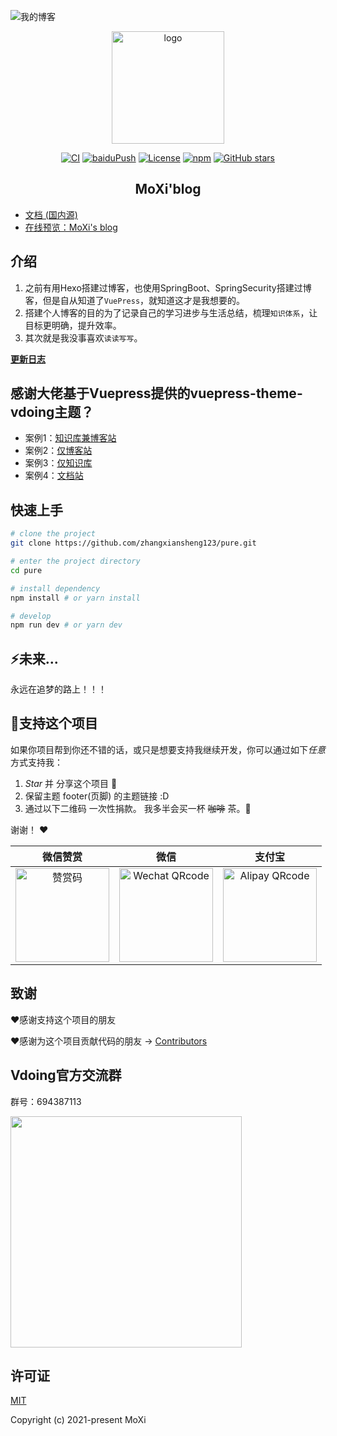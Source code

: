 ![我的博客](https://elite-file.oss-cn-shanghai.aliyuncs.com/cover/2020/11/30/vuepress-theme-vdoing.png)
<p align="center"><a href="https://threewhite.top/" target="_blank" rel="noopener noreferrer"><img width="180" src="https://elite-file.oss-cn-shanghai.aliyuncs.com/cover/2020/11/30/vuepress-theme-vdoing.png" alt="logo"></a></p>

<p align="center">
  <a href="https://github.com/xugaoyi/vuepress-theme-vdoing/actions?query=workflow%3ACI"><img src="https://github.com/xugaoyi/vuepress-theme-vdoing/workflows/CI/badge.svg" alt="CI"></a>
  <a href="https://github.com/xugaoyi/vuepress-theme-vdoing/actions?query=workflow%3AbaiduPush"><img src="https://github.com/xugaoyi/vuepress-theme-vdoing/workflows/baiduPush/badge.svg" alt="baiduPush"></a>
  <a href="https://github.com/zhangxiansheng123/pure/blob/main/LICENSE"><img src="https://img.shields.io/github/license/zhangxiansheng123/pure
" alt="License"></a>
  <a href="https://www.npmjs.com/package/vuepress-theme-vdoing"><img alt="npm" src="https://img.shields.io/npm/v/vuepress-theme-vdoing"></a>
  <a href="https://github.com/xugaoyi/vuepress-theme-vdoing/stargazers"><img src="https://img.shields.io/github/stars/xugaoyi/vuepress-theme-vdoing?logo=ReverbNation&logoColor=rgba(255,255,255,.6)" alt="GitHub stars"></a>



</p>

<h2 align="center">MoXi'blog</h2>

* [文档 (国内源)](https://threewhite.top/)
* [在线预览：MoXi's blog](https://threewhite.top/)


## 介绍
1. 之前有用Hexo搭建过博客，也使用SpringBoot、SpringSecurity搭建过博客，但是自从知道了`VuePress`，就知道这才是我想要的。
2. 搭建个人博客的目的为了记录自己的学习进步与生活总结，梳理`知识体系`，让目标更明确，提升效率。
3. 其次就是我没事喜欢`读读写写`。

[**更新日志**](https://github.com/zhangxiansheng123/pure/releases)

## 感谢大佬基于Vuepress提供的vuepress-theme-vdoing主题？
* 案例1：[知识库兼博客站](https://xugaoyi.com/)
* 案例2：[仅博客站](https://xugaoyi.github.io/vdoing-demo-blog/)
* 案例3：[仅知识库](https://xugaoyi.github.io/vdoing-demo-repository/)
* 案例4：[文档站](https://xugaoyi.github.io/vuepress-theme-vdoing-doc/)

## 快速上手

```bash
# clone the project
git clone https://github.com/zhangxiansheng123/pure.git

# enter the project directory
cd pure

# install dependency
npm install # or yarn install

# develop
npm run dev # or yarn dev
```
## ⚡️未来...
永远在追梦的路上！！！

## :sparkling_heart:支持这个项目

如果你项目帮到你还不错的话，或只是想要支持我继续开发，你可以通过如下*任意* 方式支持我：

1. *Star* 并 分享这个项目 :rocket:
2. 保留主题 footer(页脚) 的主题链接 :D
3. 通过以下二维码 一次性捐款。 我多半会买一杯 ~~咖啡~~ 茶。:tea:

谢谢！ :heart:

| 微信赞赏 | 微信 | 支付宝 |
| :---: | :---: | :---: |
| <img src="https://elite-file.oss-cn-shanghai.aliyuncs.com/pay/%E5%BE%AE%E4%BF%A1%E8%B5%9E%E8%B5%8F%E7%A0%81.jpg" alt="赞赏码" width=150> | <img src="https://elite-file.oss-cn-shanghai.aliyuncs.com/pay/%E5%BE%AE%E4%BF%A1%E6%94%B6%E6%AC%BE%E7%A0%81.jpg" alt="Wechat QRcode" width=150>| <img src="https://elite-file.oss-cn-shanghai.aliyuncs.com/pay/%E6%94%AF%E4%BB%98%E5%AE%9D%E6%94%B6%E6%AC%BE.png" alt="Alipay QRcode" width=150> |

<!-- 二维码没有正常显示？点 [这里😎](https://doc.xugaoyi.com/pages/1b12ed/) -->

## 致谢
:heart:感谢支持这个项目的朋友

:heart:感谢为这个项目贡献代码的朋友 → [Contributors](https://github.com/xugaoyi/vuepress-theme-vdoing)

## Vdoing官方交流群
群号：694387113
<!-- 
<img src="https://cdn.jsdelivr.net/gh/xugaoyi/image_store/blog/20200712122307.jpg" alt="群号：694387113" width="200">

## 公众号
`有趣研究社`是本人对各种有趣的、好玩的、沙雕的创意和想法以在线小网站或者文章的形式表达出来，比如80、90后朋友小时候玩的小霸王游戏机：<https://game.xugaoyi.com>，还有更多好玩的等你去探索吧~ -->

<img src="https://cdn.jsdelivr.net/gh/xugaoyi/image_store@master/blog/扫码_搜索联合传播样式-标准色版.1wp8gd1mhjhc.jpg"  style="width:370px;" />
<!-- <img src="https://cdn.jsdelivr.net/gh/xugaoyi/image_store@master/blog/qrcode.zdqv9mlfc0g.jpg"  style="width:30%;" /> -->

## 许可证
[MIT](https://github.com/zhangxiansheng123/pure/blob/main/LICENSE)

Copyright (c) 2021-present MoXi
